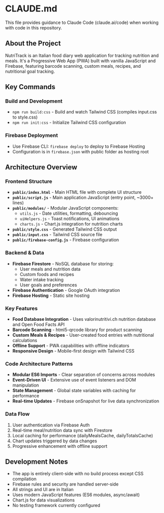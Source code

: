# CLAUDE.md

This file provides guidance to Claude Code (claude.ai/code) when working with code in this repository.

## About the Project

NutriTrack is an Italian food diary web application for tracking nutrition and meals. It's a Progressive Web App (PWA) built with vanilla JavaScript and Firebase, featuring barcode scanning, custom meals, recipes, and nutritional goal tracking.

## Key Commands

### Build and Development
- `npm run build:css` - Build and watch Tailwind CSS (compiles input.css to style.css)
- `npm run init:css` - Initialize Tailwind CSS configuration

### Firebase Deployment
- Use Firebase CLI: `firebase deploy` to deploy to Firebase Hosting
- Configuration is in `firebase.json` with public folder as hosting root

## Architecture Overview

### Frontend Structure
- **`public/index.html`** - Main HTML file with complete UI structure
- **`public/script.js`** - Main application JavaScript (entry point, ~3000+ lines)
- **`public/modules/`** - Modular JavaScript components:
  - `utils.js` - Date utilities, formatting, debouncing
  - `uiHelpers.js` - Toast notifications, UI animations
  - `charts.js` - Chart.js integration for nutrition charts
- **`public/style.css`** - Generated Tailwind CSS output
- **`public/input.css`** - Tailwind CSS source file
- **`public/firebase-config.js`** - Firebase configuration

### Backend & Data
- **Firebase Firestore** - NoSQL database for storing:
  - User meals and nutrition data
  - Custom foods and recipes
  - Water intake tracking
  - User goals and preferences
- **Firebase Authentication** - Google OAuth integration
- **Firebase Hosting** - Static site hosting

### Key Features
- **Food Database Integration** - Uses valorinutritivi.ch nutrition database and Open Food Facts API
- **Barcode Scanning** - html5-qrcode library for product scanning
- **Custom Meals & Recipes** - User-created food entries with nutritional calculations
- **Offline Support** - PWA capabilities with offline indicators
- **Responsive Design** - Mobile-first design with Tailwind CSS

### Code Architecture Patterns
- **Modular ES6 Imports** - Clear separation of concerns across modules
- **Event-Driven UI** - Extensive use of event listeners and DOM manipulation
- **State Management** - Global state variables with caching for performance
- **Real-time Updates** - Firebase onSnapshot for live data synchronization

### Data Flow
1. User authentication via Firebase Auth
2. Real-time meal/nutrition data sync with Firestore
3. Local caching for performance (dailyMealsCache, dailyTotalsCache)
4. Chart updates triggered by data changes
5. Progressive enhancement with offline support

## Development Notes

- The app is entirely client-side with no build process except CSS compilation
- Firebase rules and security are handled server-side
- All strings and UI are in Italian
- Uses modern JavaScript features (ES6 modules, async/await)
- Chart.js for data visualizations
- No testing framework currently configured